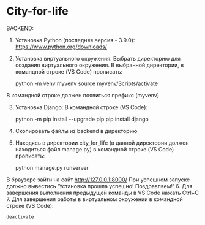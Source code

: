 # City-for-life
BACKEND:

1. Установка Python (последняя версия - 3.9.0): https://www.python.org/downloads/

2. Установка виртуального окружения:
Выбрать директорию для создания виртуального окружения.
В выбранной директории, в командной строке (VS Code) прописать: 

	python -m venv myvenv
	source myvenv/Scripts/activate 

В командной строке должен появиться префикс (myvenv)

3. Установка Django:
В командной строке (VS Code):

	python -m pip install --upgrade pip
	pip install django

4. Скопировать файлы из backend в директорию
5. Находясь в директории city_for_life (в данной директории должен находиться файл manage.py) в командной строке (VS Code) прописать:
	
	python manage.py runserver

В браузере зайти на сайт http://127.0.0.1:8000/
При успешном запуске должно вывестись 'Установка прошла успешно! Поздравляем!'
6. Для завершения выполнения предыдущей команды в VS Code нажать Ctrl+C
7. Для завершения работы в виртуальном окружении в командной строке (VS Code):

	deactivate